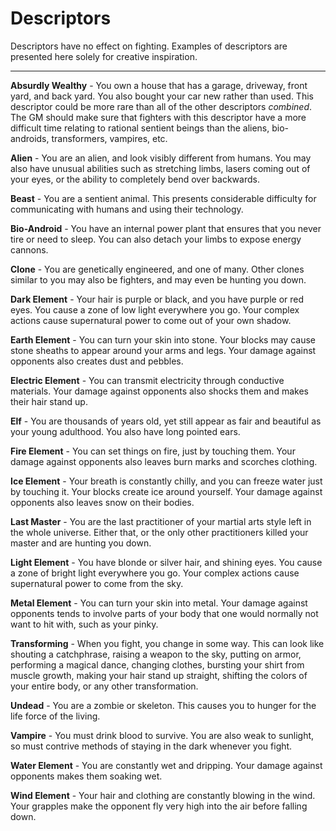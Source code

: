 # Descriptors

Descriptors have no effect on fighting. Examples of descriptors are presented here solely for creative inspiration.

----

**Absurdly Wealthy** - You own a house that has a garage, driveway, front yard, and back yard. You also bought your car new rather than used. This descriptor could be more rare than all of the other descriptors *combined*. The GM should make sure that fighters with this descriptor have a more difficult time relating to rational sentient beings than the aliens, bio-androids, transformers, vampires, etc.

**Alien** - You are an alien, and look visibly different from humans. You may also have unusual abilities such as stretching limbs, lasers coming out of your eyes, or the ability to completely bend over backwards.

**Beast** - You are a sentient animal. This presents considerable difficulty for communicating with humans and using their technology.

**Bio-Android** - You have an internal power plant that ensures that you never tire or need to sleep. You can also detach your limbs to expose energy cannons.

**Clone** - You are genetically engineered, and one of many. Other clones similar to you may also be fighters, and may even be hunting you down.

**Dark Element** - Your hair is purple or black, and you have purple or red eyes. You cause a zone of low light everywhere you go. Your complex actions cause supernatural power to come out of your own shadow.

**Earth Element** - You can turn your skin into stone. Your blocks may cause stone sheaths to appear around your arms and legs. Your damage against opponents also creates dust and pebbles.

**Electric Element** - You can transmit electricity through conductive materials. Your damage against opponents also shocks them and makes their hair stand up.

**Elf** - You are thousands of years old, yet still appear as fair and beautiful as your young adulthood. You also have long pointed ears.

**Fire Element** - You can set things on fire, just by touching them. Your damage against opponents also leaves burn marks and scorches clothing.

**Ice Element** - Your breath is constantly chilly, and you can freeze water just by touching it. Your blocks create ice around yourself. Your damage against opponents also leaves snow on their bodies.

**Last Master** - You are the last practitioner of your martial arts style left in the whole universe. Either that, or the only other practitioners killed your master and are hunting you down.

**Light Element** - You have blonde or silver hair, and shining eyes. You cause a zone of bright light everywhere you go. Your complex actions cause supernatural power to come from the sky.

**Metal Element** - You can turn your skin into metal. Your damage against opponents tends to involve parts of your body that one would normally not want to hit with, such as your pinky.

**Transforming** - When you fight, you change in some way. This can look like shouting a catchphrase, raising a weapon to the sky, putting on armor, performing a magical dance, changing clothes, bursting your shirt from muscle growth, making your hair stand up straight, shifting the colors of your entire body, or any other transformation.

**Undead** - You are a zombie or skeleton. This causes you to hunger for the life force of the living.

**Vampire** - You must drink blood to survive. You are also weak to sunlight, so must contrive methods of staying in the dark whenever you fight.

**Water Element** - You are constantly wet and dripping. Your damage against opponents makes them soaking wet.

**Wind Element** - Your hair and clothing are constantly blowing in the wind. Your grapples make the opponent fly very high into the air before falling down.
